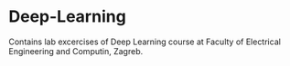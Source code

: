 # Deep-Learning
Contains lab excercises of Deep Learning course at Faculty of Electrical Engineering and Computin, Zagreb.
